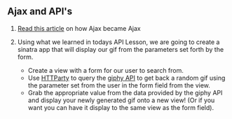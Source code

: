 ## Ajax and API's

1. [Read this article](http://adaptivepath.org/ideas/ajax-new-approach-web-applications/) on how Ajax became Ajax

2. Using what we learned in todays API Lesson, we are going to create a sinatra app that will display our gif from the parameters set forth by the form. 
	- Create a view with a form for our user to search from.
	- Use [HTTParty](https://github.com/jnunemaker/httparty) to query the [giphy API](https://github.com/Giphy/GiphyAPI) to get back a random gif using the parameter set from the user in the form field from the view.
	- Grab the appropriate value from the data provided by the giphy API and display your newly generated gif onto a new view! (Or if you want you can have it display to the same view as the form field).

